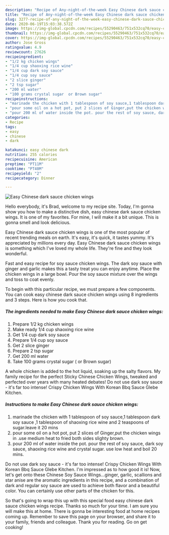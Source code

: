 ```yaml
---
description: "Recipe of Any-night-of-the-week Easy Chinese dark sauce chicken wings"
title: "Recipe of Any-night-of-the-week Easy Chinese dark sauce chicken wings"
slug: 3277-recipe-of-any-night-of-the-week-easy-chinese-dark-sauce-chicken-wings
date: 2020-06-19T15:03:38.572Z
image: https://img-global.cpcdn.com/recipes/55290463/751x532cq70/easy-chinese-dark-sauce-chicken-wings-recipe-main-photo.jpg
thumbnail: https://img-global.cpcdn.com/recipes/55290463/751x532cq70/easy-chinese-dark-sauce-chicken-wings-recipe-main-photo.jpg
cover: https://img-global.cpcdn.com/recipes/55290463/751x532cq70/easy-chinese-dark-sauce-chicken-wings-recipe-main-photo.jpg
author: Jose Gross
ratingvalue: 4.9
reviewcount: 27626
recipeingredient:
- "1/2 kg chicken wings"
- "1/4 cup shaoxing rice wine"
- "1/4 cup dark soy sauce"
- "1/4 cup soy sauce"
- "2 slice ginger"
- "2 tsp sugar"
- "200 ml water"
- "100 grams crystal sugar  or Brown sugar"
recipeinstructions:
- "marinade the chicken with 1 tablespoon of soy sauce,1 tablespoon dark soy sauce ,1 tablespoon of shaoxing rice wine and 2 teaspoons of sugar.leave it 20 mins"
- "pour some oil on a hot pot, put 2 slices of Ginger,put the chicken wings in .use medium heat to fried both sides slighty brown."
- "pour 200 ml of water inside the pot. pour the rest of soy sauce, dark soy sauce, shaoxing rice wine and crystal sugar. use low heat and boil 20 mins."
categories:
- Recipe
tags:
- easy
- chinese
- dark

katakunci: easy chinese dark 
nutrition: 255 calories
recipecuisine: American
preptime: "PT11M"
cooktime: "PT40M"
recipeyield: "2"
recipecategory: Dinner

---
```



![Easy Chinese dark sauce chicken wings](https://img-global.cpcdn.com/recipes/55290463/751x532cq70/easy-chinese-dark-sauce-chicken-wings-recipe-main-photo.jpg)

Hello everybody, it's Brad, welcome to my recipe site. Today, I'm gonna show you how to make a distinctive dish, easy chinese dark sauce chicken wings. It is one of my favorites. For mine, I will make it a bit unique. This is gonna smell and look delicious.

Easy Chinese dark sauce chicken wings is one of the most popular of recent trending meals on earth. It's easy, it's quick, it tastes yummy. It's appreciated by millions every day. Easy Chinese dark sauce chicken wings is something which I've loved my whole life. They're fine and they look wonderful.

Fast and easy recipe for soy sauce chicken wings. The dark soy sauce with ginger and garlic makes this a tasty treat you can enjoy anytime. Place the chicken wings in a large bowl. Pour the soy sauce mixture over the wings and toss to coat evenly.


To begin with this particular recipe, we must prepare a few components. You can cook easy chinese dark sauce chicken wings using 8 ingredients and 3 steps. Here is how you cook that.

<!--inarticleads1-->

##### The ingredients needed to make Easy Chinese dark sauce chicken wings:

1. Prepare 1/2 kg chicken wings
1. Make ready 1/4 cup shaoxing rice wine
1. Get 1/4 cup dark soy sauce
1. Prepare 1/4 cup soy sauce
1. Get 2 slice ginger
1. Prepare 2 tsp sugar
1. Get 200 ml water
1. Take 100 grams crystal sugar ( or Brown sugar)


A whole chicken is added to the hot liquid, soaking up the salty flavors. My family recipe for the perfect Sticky Chinese Chicken Wings, tweaked and perfected over years with many heated debates! Do not use dark soy sauce - it&#39;s far too intense! Crispy Chicken Wings With Korean Bbq Sauce Glebe Kitchen. 

<!--inarticleads2-->

##### Instructions to make Easy Chinese dark sauce chicken wings:

1. marinade the chicken with 1 tablespoon of soy sauce,1 tablespoon dark soy sauce ,1 tablespoon of shaoxing rice wine and 2 teaspoons of sugar.leave it 20 mins
1. pour some oil on a hot pot, put 2 slices of Ginger,put the chicken wings in .use medium heat to fried both sides slighty brown.
1. pour 200 ml of water inside the pot. pour the rest of soy sauce, dark soy sauce, shaoxing rice wine and crystal sugar. use low heat and boil 20 mins.


Do not use dark soy sauce - it&#39;s far too intense! Crispy Chicken Wings With Korean Bbq Sauce Glebe Kitchen. I&#39;m impressed as to how good it is! Now, let&#39;s get onto these Chinese Soy Sauce Wings…ginger, garlic, scallions and star anise are the aromatic ingredients in this recipe, and a combination of dark and regular soy sauce are used to achieve both flavor and a beautiful color. You can certainly use other parts of the chicken for this. 

So that's going to wrap this up with this special food easy chinese dark sauce chicken wings recipe. Thanks so much for your time. I am sure you will make this at home. There is gonna be interesting food at home recipes coming up. Remember to save this page on your browser, and share it to your family, friends and colleague. Thank you for reading. Go on get cooking!
